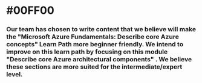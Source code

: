 # #00FF00
### Our team has chosen to write content that we believe will make the "Microsoft Azure Fundamentals: Describe core Azure concepts" Learn Path more beginner friendly. We intend to improve on this learn path by focusing on this module "Describe core Azure architectural components" . We believe these sections are more suited for the intermediate/expert level.

